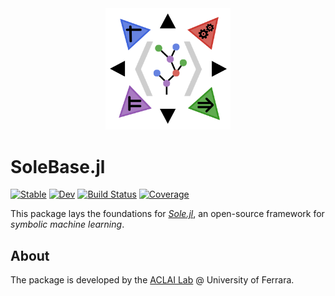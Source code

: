 <div align="center"><a href="https://github.com/aclai-lab/Sole.jl"><img src="logo.png" alt="" title="This package is part of Sole.jl" width="200"></a></div>

# SoleBase.jl
 <!-- - Base layer for [*Sole.jl*](https://github.com/aclai-lab/Sole.jl) -->

[![Stable](https://img.shields.io/badge/docs-stable-blue.svg)](https://aclai-lab.github.io/SoleBase.jl/)
[![Dev](https://img.shields.io/badge/docs-dev-blue.svg)](https://aclai-lab.github.io/SoleBase.jl/dev)
[![Build Status](https://api.cirrus-ci.com/github/aclai-lab/SoleBase.jl.svg?branch=main)](https://cirrus-ci.com/github/aclai-lab/SoleBase.jl)
[![Coverage](https://codecov.io/gh/aclai-lab/SoleBase.jl/branch/main/graph/badge.svg?token=LT9IYIYNFI)](https://codecov.io/gh/aclai-lab/SoleBase.jl)
<!-- [![Code Style: Blue](https://img.shields.io/badge/code%20style-blue-4495d1.svg)](https://github.com/invenia/BlueStyle) -->

This package lays the foundations for [*Sole.jl*](https://github.com/aclai-lab/Sole.jl), an open-source framework for *symbolic machine learning*.

## About

The package is developed by the [ACLAI Lab](https://aclai.unife.it/en/) @ University of Ferrara.
